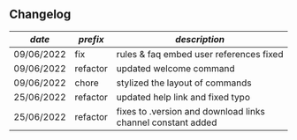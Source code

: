 ## Changelog

| *date*     | *prefix* | *description*                                               |
|------------|----------|-------------------------------------------------------------|
| 09/06/2022 | fix      | rules & faq embed user references fixed                     |
| 09/06/2022 | refactor | updated welcome command                                     | 
| 09/06/2022 | chore    | stylized the layout of commands                             |
| 25/06/2022 | refactor | updated help link and fixed typo                            |
| 25/06/2022 | refactor | fixes to .version and download links channel constant added |
